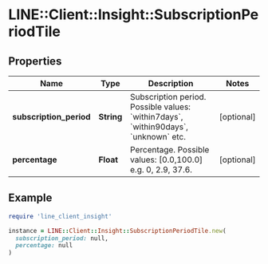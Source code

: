# LINE::Client::Insight::SubscriptionPeriodTile

## Properties

| Name | Type | Description | Notes |
| ---- | ---- | ----------- | ----- |
| **subscription_period** | **String** | Subscription period. Possible values: &#x60;within7days&#x60;, &#x60;within90days&#x60;, &#x60;unknown&#x60; etc. | [optional] |
| **percentage** | **Float** | Percentage. Possible values: [0.0,100.0] e.g. 0, 2.9, 37.6. | [optional] |

## Example

```ruby
require 'line_client_insight'

instance = LINE::Client::Insight::SubscriptionPeriodTile.new(
  subscription_period: null,
  percentage: null
)
```

